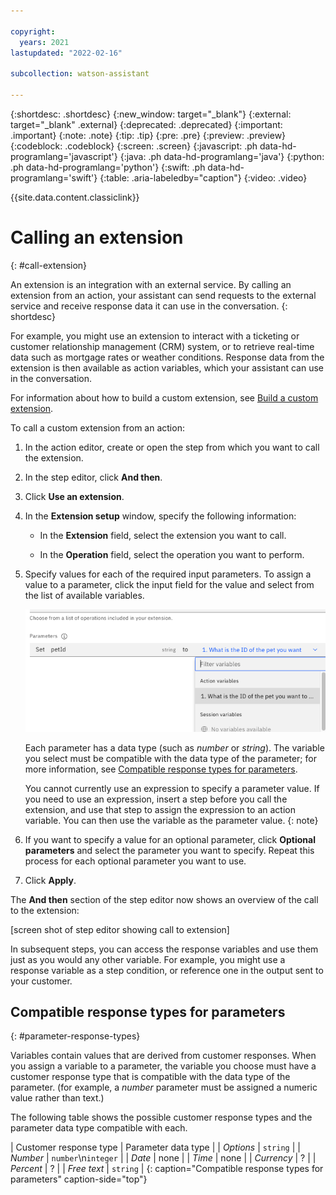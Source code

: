 ```yaml
---

copyright:
  years: 2021
lastupdated: "2022-02-16"

subcollection: watson-assistant

---
```


{:shortdesc: .shortdesc}
{:new_window: target="_blank"}
{:external: target="_blank" .external}
{:deprecated: .deprecated}
{:important: .important}
{:note: .note}
{:tip: .tip}
{:pre: .pre}
{:preview: .preview}
{:codeblock: .codeblock}
{:screen: .screen}
{:javascript: .ph data-hd-programlang='javascript'}
{:java: .ph data-hd-programlang='java'}
{:python: .ph data-hd-programlang='python'}
{:swift: .ph data-hd-programlang='swift'}
{:table: .aria-labeledby="caption"}
{:video: .video}

{{site.data.content.classiclink}}

# Calling an extension
{: #call-extension}

An extension is an integration with an external service. By calling an extension from an action, your assistant can send requests to the external service and receive response data it can use in the conversation.
{: shortdesc}

For example, you might use an extension to interact with a ticketing or customer relationship management (CRM) system, or to retrieve real-time data such as mortgage rates or weather conditions. Response data from the extension is then available as action variables, which your assistant can use in the conversation.

For information about how to build a custom extension, see [Build a custom extension](/docs/watson-assistant?topic=watson-assistant-build-custom-extension).

To call a custom extension from an action:

1. In the action editor, create or open the step from which you want to call the extension.

1. In the step editor, click **And then**.

1. Click **Use an extension**.

1. In the **Extension setup** window, specify the following information:

    - In the **Extension** field, select the extension you want to call.

    - In the **Operation** field, select the operation you want to perform.

1. Specify values for each of the required input parameters. To assign a value to a parameter, click the input field for the value and select from the list of available variables.

    ![Setting a parameter value](images/extension-set-parameter.png)

    Each parameter has a data type (such as _number_ or _string_). The variable you select must be compatible with the data type of the parameter; for more information, see [Compatible response types for parameters](#parameter-response-types).

    You cannot currently use an expression to specify a parameter value. If you need to use an expression, insert a step before you call the extension, and use that step to assign the expression to an action variable. You can then use the variable as the parameter value.
    {: note}

1. If you want to specify a value for an optional parameter, click **Optional parameters** and select the parameter you want to specify. Repeat this process for each optional parameter you want to use.

1. Click **Apply**.

The **And then** section of the step editor now shows an overview of the call to the extension:

[screen shot of step editor showing call to extension]

In subsequent steps, you can access the response variables and use them just as you would any other variable. For example, you might use a response variable as a step condition, or reference one in the output sent to your customer.

## Compatible response types for parameters
{: #parameter-response-types}

Variables contain values that are derived from customer responses. When you assign a variable to a parameter, the variable you choose must have a customer response type that is compatible with the data type of the parameter. (for example, a _number_ parameter must be assigned a numeric value rather than text.)

The following table shows the possible customer response types and the parameter data type compatible with each.

| Customer response type | Parameter data type |
| _Options_              | `string`            |
| _Number_               | `number`\n`integer` |
| _Date_                 | none                |
| _Time_                 | none                |
| _Currency_             | ?                   |
| _Percent_              | ?                   |
| _Free text_            | `string`            |
{: caption="Compatible response types for parameters" caption-side="top"}

